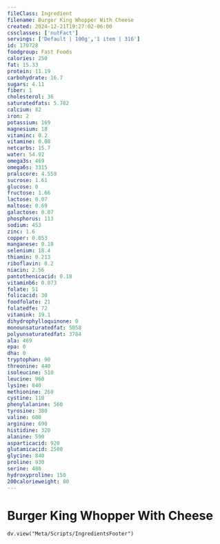 ```yaml
---
fileClass: Ingredient
filename: Burger King Whopper With Cheese
created: 2024-12-21T19:27:02-06:00
cssclasses: ['nutFact']
servings: ['Default | 100g','1 item | 316']
id: 170728
foodgroup: Fast Foods
calories: 250
fat: 15.33
protein: 11.19
carbohydrate: 16.7
sugars: 4.11
fiber: 1
cholesterol: 36
saturatedfats: 5.782
calcium: 82
iron: 2
potassium: 169
magnesium: 18
vitaminc: 0.2
vitamine: 0.08
netcarbs: 15.7
water: 54.92
omega3s: 469
omega6s: 3315
pralscore: 4.559
sucrose: 1.61
glucose: 0
fructose: 1.66
lactose: 0.07
maltose: 0.69
galactose: 0.07
phosphorus: 113
sodium: 453
zinc: 1.6
copper: 0.053
manganese: 0.18
selenium: 18.4
thiamin: 0.213
riboflavin: 0.2
niacin: 2.56
pantothenicacid: 0.18
vitaminb6: 0.073
folate: 51
folicacid: 30
foodfolate: 21
folatedfe: 72
vitamink: 19.1
dihydrophylloquinone: 0
monounsaturatedfat: 5058
polyunsaturatedfat: 3784
ala: 469
epa: 0
dha: 0
tryptophan: 90
threonine: 440
isoleucine: 510
leucine: 960
lysine: 840
methionine: 260
cystine: 110
phenylalanine: 560
tyrosine: 380
valine: 600
arginine: 690
histidine: 320
alanine: 590
asparticacid: 920
glutamicacid: 2500
glycine: 840
proline: 930
serine: 480
hydroxyproline: 150
200calorieweight: 80
---
```


# Burger King Whopper With Cheese

```dataviewjs
dv.view("Meta/Scripts/IngredientsFooter")
```